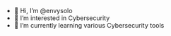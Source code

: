 - 👋 Hi, I’m @envysolo
- 👀 I’m interested in Cybersecurity 
- 🌱 I’m currently learning various Cybersecurity tools

<!---
envysolo/envysolo is a ✨ special ✨ repository because its `README.md` (this file) appears on your GitHub profile.
You can click the Preview link to take a look at your changes.
--->
